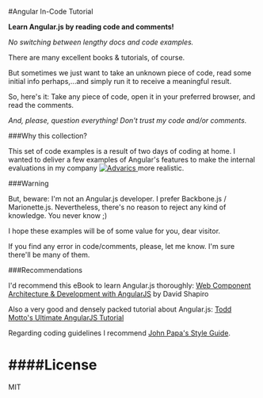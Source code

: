 #Angular In-Code Tutorial

**Learn Angular.js by reading code and comments!** 

*No switching between lengthy docs and code examples.*

There are many excellent books & tutorials, of course. 

But sometimes we just want to take an unknown piece of code, read some initial 
info perhaps,...and simply run it to receive a meaningful result. 

So, here's it: Take any piece of code, open it in your preferred browser, and read the comments. 

*And, please, question everything! Don't trust my code and/or comments.* 

###Why this collection?

This set of code examples is a result of two days of coding at home. I wanted to deliver a few examples of Angular's features 
to make the internal evaluations in my company [ ![Advarics ](http://t58.imgup.net/advarics_le9f7.png "Advarics GmbH") ](http://www.advarics.net "Advarics GmbH") 
more realistic.


###Warning

But, beware: I'm not an Angular.js developer. I prefer Backbone.js / Marionette.js. 
Nevertheless, there's no reason to reject any kind of knowledge. You never know ;) 

I hope these examples will be of some value for you, dear visitor.

If you find any error in code/comments, please, let me know. I'm sure there'll be many of them.

###Recommendations

I'd recommend this eBook to learn Angular.js thoroughly:        <a href="https://leanpub.com/web-component-development-with-angularjs" target="_blank">Web Component Architecture & Development with AngularJS</a> by David Shapiro 

Also a very good and densely packed tutorial about Angular.js:  <a href="http://www.airpair.com/angularjs" target="_blank">Todd Motto's Ultimate AngularJS Tutorial</a> 

Regarding coding guidelines I recommend                         <a href="https://github.com/johnpapa/angularjs-styleguide" target="_blank">John Papa's Style Guide</a>.

####License
=======

MIT

